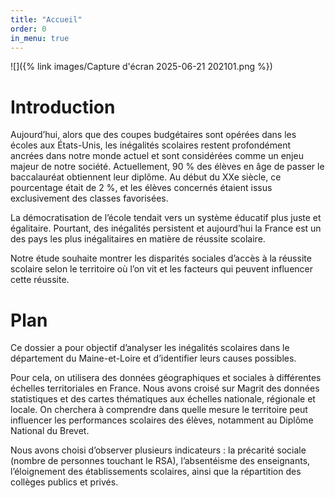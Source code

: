 ```yaml
---
title: "Accueil"
order: 0
in_menu: true
---
```

![]({% link images/Capture d'écran 2025-06-21 202101.png %})
# Introduction

Aujourd’hui, alors que des coupes budgétaires sont opérées dans les écoles aux États-Unis, les inégalités scolaires restent profondément ancrées dans notre monde actuel et sont considérées comme un enjeu majeur de notre société. Actuellement, 90 % des élèves en âge de passer le baccalauréat obtiennent leur diplôme. Au début du XXe siècle, ce pourcentage était de 2 %, et les élèves concernés étaient issus exclusivement des classes favorisées.

La démocratisation de l’école tendait vers un système éducatif plus juste et égalitaire. Pourtant, des inégalités persistent et aujourd’hui la France est un des pays les plus inégalitaires en matière de réussite scolaire. 

Notre étude souhaite montrer les disparités sociales d’accès à la réussite scolaire selon le territoire où l’on vit et les facteurs qui peuvent influencer cette réussite. 

# Plan 
Ce dossier a pour objectif d’analyser les inégalités scolaires dans le département du Maine-et-Loire et d’identifier leurs causes possibles.

 Pour cela, on utilisera des données géographiques et sociales à différentes échelles territoriales en France. Nous avons croisé sur Magrit des données statistiques et des cartes thématiques aux échelles nationale, régionale et locale. On cherchera à comprendre dans quelle mesure le territoire peut influencer les performances scolaires des élèves, notamment au Diplôme National du Brevet.

Nous avons choisi d’observer plusieurs indicateurs : la précarité sociale (nombre de personnes touchant le RSA), l’absentéisme des enseignants, l’éloignement des établissements scolaires, ainsi que la répartition des collèges publics et privés. 